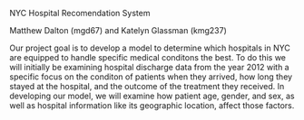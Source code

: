 
NYC Hospital Recomendation System

Matthew Dalton (mgd67) and Katelyn Glassman (kmg237)

Our project goal is to develop a model to determine which hospitals in NYC are equipped to handle specific medical conditons the best. To do this we will initially be examining hospital discharge data from the year 2012 with a specific focus on the conditon of patients when they arrived, how long they stayed at the hospital, and the outcome of the treatment they received. In developing our model, we will examine how patient age, gender, and sex, as well as hospital information like its geographic location, affect those factors. 
